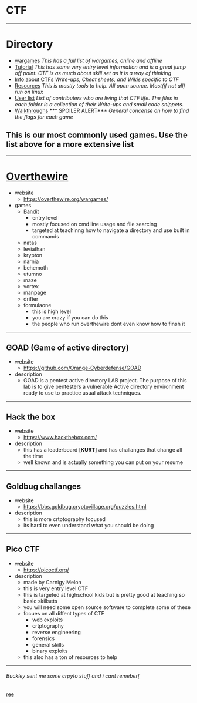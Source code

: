 # CTF
---
# Directory

-  [wargames](Database/Wargames.md)
    *This has a full list of wargames, online and offline*
-  [Tutorial](Database/tutorials.md)
    *This has some very entry level information and is a great jump off point. CTF is as much about skill set as it is a way of thinking*
-  [Info about CTFs](Database/info\about\CTFs.md)
    *Write-ups, Cheat sheets, and Wikis specific to CTF*    
-  [Resources](Database/Resources.md)
    *This is mostly tools to help. All open source. Most(if not all) run on linux* 
-  [User list](Database/User)
    *List of contributers who are living that CTF life. The files in each folder is a collection of their Write-ups and small code snippets.*
-  [Walkthroughs](Database/Walkthroughs)
    *** SPOILER ALERT*** *General concense on how to find the flags for each game*

## This is our most commonly used games. Use the list above for a more extensive list 
--- 
# [Overthewire](https://rickroll.it/rickroll.mp4)
-  website
    -  https://overthewire.org/wargames/
-  games
    -  [Bandit](https://github.com/Neuron89/CTF-Stuff/tree/main/Walkthroughs/overthewire/badit)
        -  entry level
        - mostly focused on cmd line usage and file searcing
        -  targeted at teachinng how to navigate a directory and use built in commands
    -  natas
    -  leviathan
    -  krypton
    -  narnia
    -  behemoth
    -  utumno
    -  maze
    -  vortex
    -  manpage
    -  drifter
    -  formulaone
        -  this is high level
        -  you are crazy if you can do this
        -  the people who run overthewire dont even know how to finsh it
---
## GOAD (Game of active directory) 
-  website
    -  https://github.com/Orange-Cyberdefense/GOAD
- description 
    -  GOAD is a pentest active directory LAB project. 
    The purpose of this lab is to give pentesters a vulnerable Active directory environment ready 
    to use to practice usual attack techniques.
---
## Hack the box
-  website
    -  https://www.hackthebox.com/
- description
    -  this has a leaderboard [**KURT**] and has challanges that change all the time 
    -  well known and is actually something you can put on your resume
--- 
## Goldbug challanges
- website
    -  https://bbs.goldbug.cryptovillage.org/puzzles.html
-  description  
    -  this is more crtptography focused
    -  its hard to even understand what you should be doing
---
## Pico CTF
-  website
    -  https://picoctf.org/
-  description
    -  made by Carnigy Melon
    -  this is very entry level CTF
    -  this is targeted at highschool kids but is pretty good at teaching so basic skillsets
    -  you will need some open source software to complete some of these
    -  focues on all diffent types of CTF
        -  web exploits
        -  crtptography
        -  reverse engineering 
        -  forensics
        -  general skills
        -  binary exploits
    -  this also has a ton of resources to help
---
###### Buckley sent me some crpyto stuff and i cant remeber[
[ree](https://rickroll.it/rickroll.mp4)

